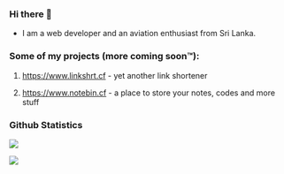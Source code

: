 ### Hi there 👋


- I am a web developer and an aviation enthusiast from Sri Lanka.


### Some of my projects (more coming soon™):

1. https://www.linkshrt.cf - yet another link shortener

2. https://www.notebin.cf - a place to store your notes, codes and more stuff

### Github Statistics

![](https://github-readme-stats.vercel.app/api?username=spicybirsge&show_icons=true&theme=dracula&hide=[%22issues%22])

![](https://github-readme-stats.vercel.app/api/top-langs?username=spicybirsge&show_icons=true&theme=dracula&layout=compact)

